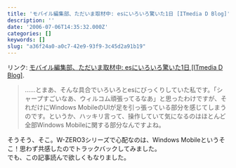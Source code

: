 ```yaml
---
title: 'モバイル編集部、ただいま取材中: esにいろいろ驚いた1日 [ITmedia D Blog]'
description: ''
date: '2006-07-06T14:35:32.000Z'
categories: []
keywords: []
slug: "a36f24a0-a0c7-42e9-93f9-3c45d2a91b19"
---
```

リンク: [モバイル編集部、ただいま取材中: esにいろいろ驚いた1日 \[ITmedia D Blog\]](http://plusdblog.itmedia.co.jp/ksaito/2006/07/es1__49a3.html "モバイル編集部、ただいま取材中: esにいろいろ驚いた1日 [ITmedia  D Blog]").

> ……とまあ、そんな具合でいろいろとesにびっくりしていた私です。「シャープすごいなあ、ウィルコム頑張ってるなあ」と思ったわけですが、それだけにWindows MobileのUIが足を引っ張っている部分を感じてしまうのです。というか、ハッキリ言って、操作していて気になるのはほとんど全部Windows Mobileに関する部分なんですよね。

そうそう、そこ。W-ZERO3シリーズで心配なのは、Windows Mobileというそこ！思わず共感したのでトラックバックしてみました。  
でも、この記事読んで欲しくもなりました。
